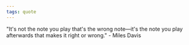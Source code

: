 ```yaml
---
tags: quote 
---
```


"It's not the note you play that's the wrong note—it's the note you play afterwards that makes it right or wrong." - Miles Davis